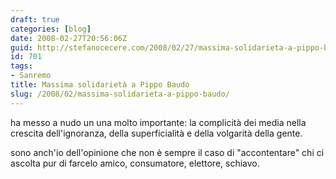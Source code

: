 ```yaml
---
draft: true
categories: [blog]
date: 2008-02-27T20:56:06Z
guid: http://stefanocecere.com/2008/02/27/massima-solidarieta-a-pippo-baudo/
id: 701
tags:
- Sanremo
title: Massima solidarietà a Pippo Baudo
slug: /2008/02/massima-solidarieta-a-pippo-baudo/
---
```


ha messo a nudo un una molto importante: la complicità dei media nella crescita dell'ignoranza, della superficialità e della volgarità della gente.

sono anch'io dell'opinione che non è sempre il caso di "accontentare" chi ci ascolta pur di farcelo amico, consumatore, elettore, schiavo.